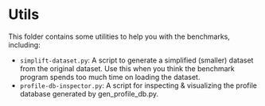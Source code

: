 # Utils

This folder contains some utilities to help you with the benchmarks, including:

- `simplift-dataset.py`: A script to generate a simplified (smaller) dataset from the original dataset. Use this when you think the benchmark program spends too much time on loading the dataset.
- `profile-db-inspector.py`: A script for inspecting & visualizing the profile database generated by gen_profile_db.py.
